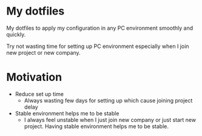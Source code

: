 # My dotfiles

My dotfiles to apply my configuration in any PC environment smoothly and quickly.

Try not wasting time for setting up PC environment especially when I join new project or new company.

# Motivation

- Reduce set up time
  - Always wasting few days for setting up which cause joining project delay
- Stable environment helps me to be stable
  - I always feel unstable when I just join new company or just start new project. Having stable environment helps me to be stable.
